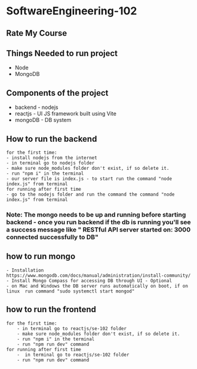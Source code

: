 # SoftwareEngineering-102
## Rate My Course


## Things Needed to run project
- Node
- MongoDB

## Components of the project
- backend - nodejs
- reactjs - UI JS framework built using Vite
- mongoDB - DB system

## How to run the backend
    for the first time:
    - install nodejs from the internet
    - in terminal go to nodejs folder
    - make sure node_modules folder don't exist, if so delete it.
    - run "npm i" in the terminal 
    - our server file is index.js - to start run the command "node index.js" from terminal
    for running after first time
    - go to the nodejs folder and run the command the command "node index.js" from terminal
### Note: The mongo needs to be up and running before starting backend - once you run backend if the db is running you'll see a success message like " RESTful API server started on: 3000 connected successfully to DB"    

## how to run mongo
    - Installation https://www.mongodb.com/docs/manual/administration/install-community/
    - Install Mongo Compass for accessing DB through UI - Optional
    - on Mac and Windows the DB server runs automatically on boot, if on linux  run command "sudo systemctl start mongod"

## how to run the frontend
    for the first time:
        - in terminal go to reactjs/se-102 folder
        - make sure node_modules folder don't exist, if so delete it.
        - run "npm i" in the terminal 
        - run "npm run dev" command
    for running after first time
        -  in terminal go to reactjs/se-102 folder
        - run "npm run dev" command
